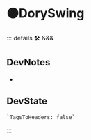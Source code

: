 # 🟠<moto>DorySwing</moto>

::: details 🛠 <dev>&&&</dev>

## DevNotes

-

## DevState

```py
`TagsToHeaders: false`
```

:::
